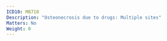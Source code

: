 ```yaml
---
ICD10: M8710
Description: "Osteonecrosis due to drugs: Multiple sites"
Matters: No
Weight: 0
---
```

